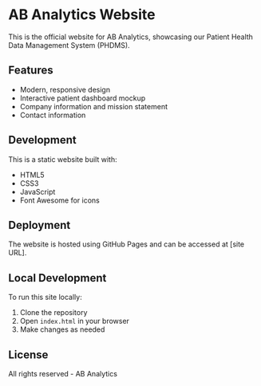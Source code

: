 # AB Analytics Website

This is the official website for AB Analytics, showcasing our Patient Health Data Management System (PHDMS).

## Features

- Modern, responsive design
- Interactive patient dashboard mockup
- Company information and mission statement
- Contact information

## Development

This is a static website built with:
- HTML5
- CSS3
- JavaScript
- Font Awesome for icons

## Deployment

The website is hosted using GitHub Pages and can be accessed at [site URL].

## Local Development

To run this site locally:
1. Clone the repository
2. Open `index.html` in your browser
3. Make changes as needed

## License

All rights reserved - AB Analytics
